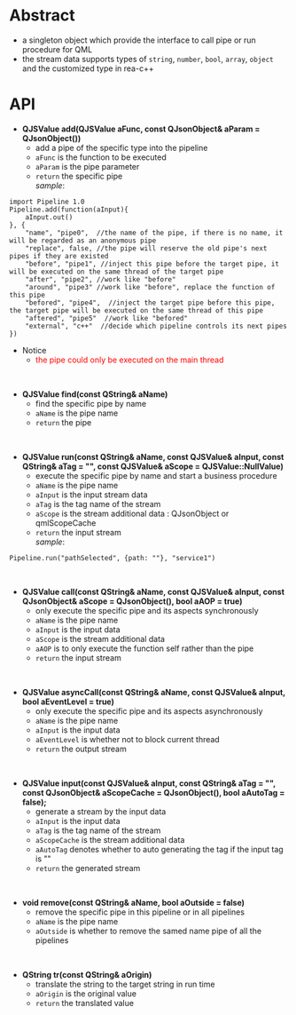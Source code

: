 # Abstract
* a singleton object which provide the interface to call pipe or run procedure for QML  
* the stream data supports types of `string`, `number`, `bool`, `array`, `object` and the customized type in rea-c++  

# API
* **QJSValue add(QJSValue aFunc, const QJsonObject& aParam = QJsonObject())**  
    - add a pipe of the specific type into the pipeline  
    - `aFunc` is the function to be executed  
    - `aParam` is the pipe parameter  
    - `return` the specific pipe  
_sample_:  
```
import Pipeline 1.0
Pipeline.add(function(aInput){
    aInput.out()
}, {
    "name", "pipe0",  //the name of the pipe, if there is no name, it will be regarded as an anonymous pipe
    "replace", false, //the pipe will reserve the old pipe's next pipes if they are existed
    "before", "pipe1", //inject this pipe before the target pipe, it will be executed on the same thread of the target pipe
    "after", "pipe2", //work like "before"
    "around", "pipe3" //work like "before", replace the function of this pipe
    "befored", "pipe4",  //inject the target pipe before this pipe, the target pipe will be executed on the same thread of this pipe
    "aftered", "pipe5"  //work like "befored"
    "external", "c++"  //decide which pipeline controls its next pipes
})
```  
* Notice  
    - <font color="red">the pipe could only be executed on the main thread</font><br />  
</br>

* **QJSValue find(const QString& aName)**  
    - find the specific pipe by name  
    - `aName` is the pipe name  
    - `return` the pipe  
</br>

* **QJSValue run(const QString& aName, const QJSValue& aInput, const QString& aTag = "", const QJSValue& aScope = QJSValue::NullValue)**  
    - execute the specific pipe by name and start a business procedure  
    - `aName` is the pipe name  
    - `aInput` is the input stream data  
    - `aTag` is the tag name of the stream  
    - `aScope` is the stream additional data : QJsonObject or qmlScopeCache  
    - `return` the input stream  
_sample_:
```
Pipeline.run("pathSelected", {path: ""}, "service1")
```  
</br>

* **QJSValue call(const QString& aName, const QJSValue& aInput, const QJsonObject& aScope = QJsonObject(), bool aAOP = true)**  
    - only execute the specific pipe and its aspects synchronously  
    - `aName` is the pipe name  
    - `aInput` is the input data  
    - `aScope` is the stream additional data  
    - `aAOP` is to only execute the function self rather than the pipe  
    - `return` the input stream  
</br>

* **QJSValue asyncCall(const QString& aName, const QJSValue& aInput, bool aEventLevel = true)**  
    - only execute the specific pipe and its aspects asynchronously  
    - `aName` is the pipe name  
    - `aInput` is the input data  
    - `aEventLevel` is whether not to block current thread  
    - `return` the output stream  
</br>

* **QJSValue input(const QJSValue& aInput, const QString& aTag = "", const QJsonObject& aScopeCache = QJsonObject(), bool aAutoTag = false);**  
    - generate a stream by the input data  
    - `aInput` is the input data  
    - `aTag` is the tag name of the stream  
    - `aScopeCache` is the stream additional data  
    - `aAutoTag` denotes whether to auto generating the tag if the input tag is ""  
    - `return` the generated stream  
</br>

* **void remove(const QString& aName, bool aOutside = false)**  
    - remove the specific pipe in this pipeline or in all pipelines  
    - `aName` is the pipe name  
    - `aOutside` is whether to remove the samed name pipe of all the pipelines  
</br>

* **QString tr(const QString& aOrigin)**  
    - translate the string to the target string in run time  
    - `aOrigin` is the original value  
    - `return` the translated value  
</br>